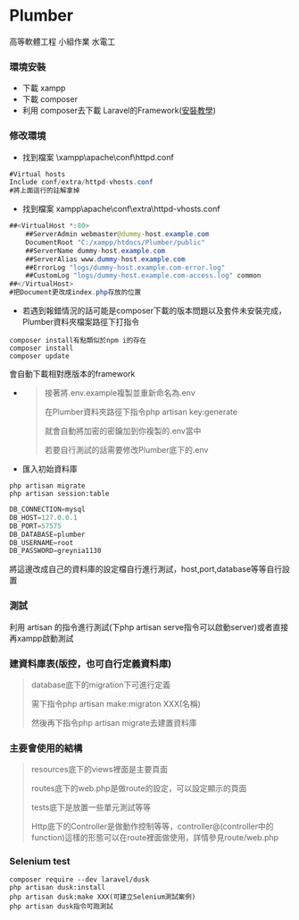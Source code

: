 # Plumber
高等軟體工程 小組作業 水電工


### 環境安裝
* 下載 xampp
* 下載 composer
* 利用 composer去下載 Laravel的Framework([安裝教學](https://laravel.tw/docs/4.2))

### 修改環境
* 找到檔案 \xampp\apache\conf\httpd.conf
```java
#Virtual hosts
Include conf/extra/httpd-vhosts.conf
#將上面這行的註解拿掉
```
* 找到檔案 xampp\apache\conf\extra\httpd-vhosts.conf
```java
##<VirtualHost *:80>
    ##ServerAdmin webmaster@dummy-host.example.com
    DocumentRoot "C:/xampp/htdocs/Plumber/public"
    ##ServerName dummy-host.example.com
    ##ServerAlias www.dummy-host.example.com
    ##ErrorLog "logs/dummy-host.example.com-error.log"
    ##CustomLog "logs/dummy-host.example.com-access.log" common
##</VirtualHost>
#把Document更改成index.php存放的位置
```
* 若遇到報錯情況的話可能是composer下載的版本問題以及套件未安裝完成，Plumber資料夾檔案路徑下打指令
```
composer install有點類似於npm i的存在
composer install
composer update
```
會自動下載相對應版本的framework

* > 接著將.env.example複製並重新命名為.env
  >
  > 在Plumber資料夾路徑下指令php artisan key:generate
  >
  > 就會自動將加密的密鑰加到你複製的.env當中
  >
  > 若要自行測試的話需要修改Plumber底下的.env

* 匯入初始資料庫
```
php artisan migrate
php artisan session:table
```

```java
DB_CONNECTION=mysql
DB_HOST=127.0.0.1
DB_PORT=57575
DB_DATABASE=plumber
DB_USERNAME=root
DB_PASSWORD=greynia1130
```

將這邊改成自己的資料庫的設定檔自行進行測試，host,port,database等等自行設置


### 測試
利用 artisan 的指令進行測試(下php artisan serve指令可以啟動server)或者直接再xampp啟動測試


### 建資料庫表(版控，也可自行定義資料庫)
> database底下的migration下可進行定義
>
> 需下指令php artisan make:migraton XXX(名稱)
>
> 然後再下指令php artisan migrate去建置資料庫

### 主要會使用的結構
> resources底下的views裡面是主要頁面
>
> routes底下的web.php是做route的設定，可以設定顯示的頁面
>
> tests底下是放置一些單元測試等等
>
> Http底下的Controller是做動作控制等等，controller@(controller中的function)這樣的形態可以在route裡面做使用，詳情參見route/web.php

### Selenium test
```
composer require --dev laravel/dusk
php artisan dusk:install
php artisan dusk:make XXX(可建立Selenium測試案例)
php artisan dusk指令可跑測試
```
